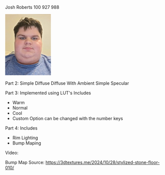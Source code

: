 Josh Roberts 100 927 988

![alt text](https://github.com/shallowcatincdev/CG-Project/blob/main/Image.jpg?raw=true)

Part 2:
Simple Diffuse
Diffuse With Ambient
Simple Specular

Part 3:
Implemented using LUT's
Includes
- Warm
- Normal
- Cool
- Custom
Option can be changed with the number keys

Part 4:
Includes
- Rim Lighting
- Bump Maping

Video:

Bump Map Source: https://3dtextures.me/2024/10/28/stylized-stone-floor-010/
